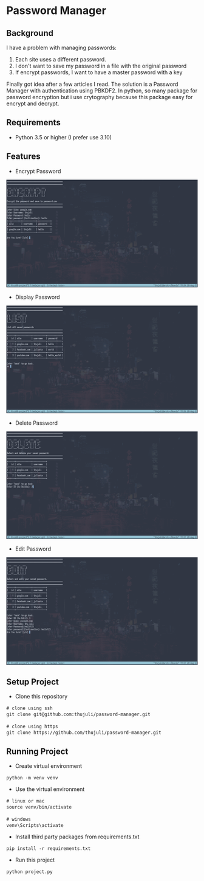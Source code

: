 # Password Manager

## Background

I have a problem with managing passwords:

1. Each site uses a different password.
2. I don't want to save my password in a file with the original password
3. If encrypt passwords, I want to have a master password with a key

Finally got idea after a few articles I read. The solution is a Password Manager with authentication using PBKDF2. In python, so many package for password encryption but i use crytography because this package easy for encrypt and decrypt.

## Requirements

- Python 3.5 or higher (I prefer use 3.10)

## Features

- Encrypt Password

![Encrypt Password](images/encrypt.png?raw=true "Encrypt Password")

- Display Password

![Display Password](images/list.png?raw=true "Display Password")

- Delete Password

![Delete Password](images/delete.png?raw=true "Delete Password")

- Edit Password

![Edit Password](images/edit.png?raw=true "Edit Password")

## Setup Project

- Clone this repository

```
# clone using ssh
git clone git@github.com:thujuli/password-manager.git

# clone using https
git clone https://github.com/thujuli/password-manager.git
```

## Running Project

- Create virtual environment

```
python -m venv venv
```

- Use the virtual environment

```
# linux or mac
source venv/bin/activate

# windows
venv\Scripts\activate
```

- Install third party packages from requirements.txt

```
pip install -r requirements.txt
```

- Run this project

```
python project.py
```
